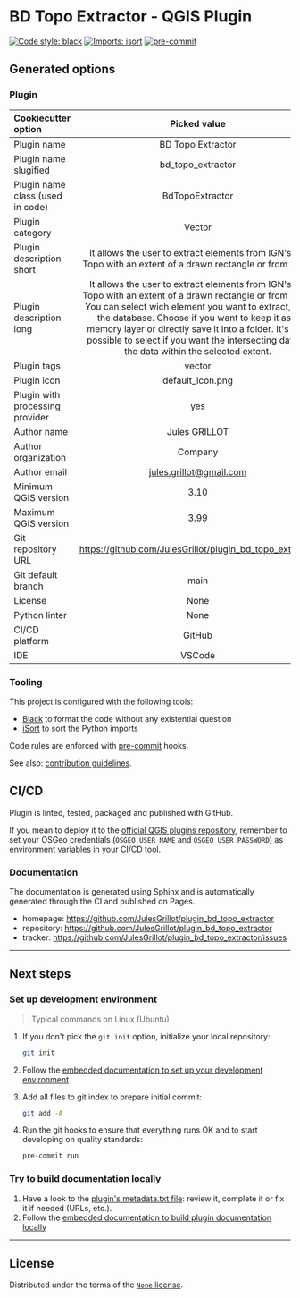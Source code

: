 # BD Topo Extractor - QGIS Plugin

[![Code style: black](https://img.shields.io/badge/code%20style-black-000000.svg)](https://github.com/psf/black)
[![Imports: isort](https://img.shields.io/badge/%20imports-isort-%231674b1?style=flat&labelColor=ef8336)](https://pycqa.github.io/isort/)
[![pre-commit](https://img.shields.io/badge/pre--commit-enabled-brightgreen?logo=pre-commit&logoColor=white)](https://github.com/pre-commit/pre-commit)

## Generated options

### Plugin

| Cookiecutter option | Picked value |
| :-- | :--: |
| Plugin name | BD Topo Extractor |
| Plugin name slugified | bd_topo_extractor |
| Plugin name class (used in code) | BdTopoExtractor |
| Plugin category | Vector |
| Plugin description short | It allows the user to extract elements from IGN's BD Topo with an extent of a drawn rectangle or from layer. |
| Plugin description long | It allows the user to extract elements from IGN's BD Topo with an extent of a drawn rectangle or from layer. You can select wich element you want to extract,from the database. Choose if you want to keep it as a memory layer or directly save it into a folder. It's also possible to select if you want the intersecting data or the data within the selected extent. |
| Plugin tags | vector |
| Plugin icon | default_icon.png |
| Plugin with processing provider | yes |
| Author name | Jules GRILLOT |
| Author organization | Company |
| Author email | <jules.grillot@gmail.com> |
| Minimum QGIS version | 3.10 |
| Maximum QGIS version | 3.99 |
| Git repository URL | <https://github.com/JulesGrillot/plugin_bd_topo_extractor> |
| Git default branch | main |
| License | None |
| Python linter | None |
| CI/CD platform | GitHub |
| IDE | VSCode |

### Tooling

This project is configured with the following tools:

- [Black](https://black.readthedocs.io/en/stable/) to format the code without any existential question
- [iSort](https://pycqa.github.io/isort/) to sort the Python imports

Code rules are enforced with [pre-commit](https://pre-commit.com/) hooks.

See also: [contribution guidelines](CONTRIBUTING.md).

## CI/CD

Plugin is linted, tested, packaged and published with GitHub.

If you mean to deploy it to the [official QGIS plugins repository](https://plugins.qgis.org/), remember to set your OSGeo credentials (`OSGEO_USER_NAME` and `OSGEO_USER_PASSWORD`) as environment variables in your CI/CD tool.

### Documentation

The documentation is generated using Sphinx and is automatically generated through the CI and published on Pages.

- homepage: <https://github.com/JulesGrillot/plugin_bd_topo_extractor>
- repository: <https://github.com/JulesGrillot/plugin_bd_topo_extractor>
- tracker: <https://github.com/JulesGrillot/plugin_bd_topo_extractor/issues>

----

## Next steps

### Set up development environment

> Typical commands on Linux (Ubuntu).

1. If you don't pick the `git init` option, initialize your local repository:

    ```sh
    git init
    ```

1. Follow the [embedded documentation to set up your development environment](./docs/development/environment.md)
1. Add all files to git index to prepare initial commit:

    ```sh
    git add -A
    ```

1. Run the git hooks to ensure that everything runs OK and to start developing on quality standards:

    ```sh
    pre-commit run
    ```

### Try to build documentation locally

1. Have a look to the [plugin's metadata.txt file](bd_topo_extractor/metadata.txt): review it, complete it or fix it if needed (URLs, etc.).
1. Follow the [embedded documentation to build plugin documentation locally](./docs/development/environment.md)

----

## License

Distributed under the terms of the [`None` license](LICENSE).
